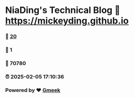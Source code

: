 # NiaDing's Technical Blog  :link: https://mickeyding.github.io 
### :page_facing_up: [20](https://mickeyding.github.io/tag.html) 
### :speech_balloon: 1 
### :hibiscus: 70780 
### :alarm_clock: 2025-02-05 17:10:36 
### Powered by :heart: [Gmeek](https://github.com/Meekdai/Gmeek)
